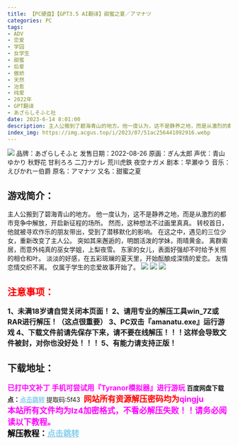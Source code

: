 ```yaml
---
title: 【PC硬盘】【GPT3.5 AI翻译】甜蜜之夏／アマナツ
categories: PC
tags:
- ADV
- 恋爱
- 学园
- 女学生
- 甜蜜
- 后辈
- 傲娇
- 天然
- 治愈
- 纯爱
- 2022年
- GPT翻译
- あざらしそふと社
date: 2023-6-14 8:01:00
description: 主人公搬到了碧海青山的地方。他一度认为，这不是静养之地，而是从激烈的都市竞争中解放，开启新征程的场所。然而，这种想法不过画里真真。转校首日，他就被寻欢作乐的朋友带出，受到了潜移默化的影响。在这之中，遇见的三位少女，重新改变了主人公。
index_img: https://img.acgus.top/i/2023/07/51ac256441092916.webp
---
```

![](https://img.acgus.top/i/2023/07/51ac256441092916.webp)
品牌：あざらしそふと
发售日期：2022-08-26
原画：ぎん太郎
声优：青山ゆかり 秋野花 甘利ろろ 二刀ナガレ 荒川虎鉄 夜空ナガメ
剧本：早瀬ゆう
音乐：えびかれー伯爵
原名：アマナツ
又名：甜蜜之夏

## 游戏简介：
主人公搬到了碧海青山的地方。
他一度认为，这不是静养之地，而是从激烈的都市竞争中解放，开启新征程的场所。
然而，这种想法不过画里真真。
转校首日，他就被寻欢作乐的朋友带出，受到了潜移默化的影响。
在这之中，遇见的三位少女，重新改变了主人公。
突如其来邂逅的，明朗活泼的学妹，雨晴黄金。
离群索居，而意外纯真的巫女学姐，上梨夜雪。
东家的女儿，表面好强却不时给予关照的相仓和叶。
淡淡的好感，在五彩斑斓的夏天里，开始酝酿成深情的爱恋。
友情恋情交织不离。
仅属于学生的恋爱故事开始了。
![](https://img.acgus.top/i/2023/07/b43fea38ba092917.webp)
![](https://img.acgus.top/i/2023/07/f0035d5fde092905.webp)
![](https://img.acgus.top/i/2023/07/3dbae6ff5e092917.webp)




## <font color=#FF0000 >注意事项：</font>
<font size=3><b>1、未满18岁请自觉关闭本页面！
2、请用专业的解压工具win_7Z或RAR进行解压！（这点很重要）
3、PC双击『amanatu.exe』运行游戏
4、下载文件前请先保存下来，请不要在线解压！！！这样会导致文件被封，对你也没好处！！！
5、有能力请支持正版！</b></font>

## 下载地址：
<font color=#FF00FF size=3><b>已打中文补丁</b></font>
<font color=#FF00FF size=3>**手机可尝试用『Tyranor模拟器』进行游玩**</font>
<b>百度网盘下载点：</b><a href="https://pan.baidu.com/s/14Wq-JEC-Wr1LnJURLH1hoQ?pwd=5f43" style="color: #87CEEB;"><b>点击跳转</b></a> 提取码:5f43
<a style="padding: 0" href="https://post.qingju.org/AD/"><img style="max-width:100%" src="https://img.acgus.top/i/2024/07/478f689b8021d8d499ab43d21acf137a.gif" alt=""></a>
<b><font color=#FF0000 size=4>网站所有资源解压密码均为</b></font><b><font color=#FF00FF size=4>qingju</font><font color=#FF0000 ></font></b><br><b><font color=#FF00FF size=4>本站所有文件均为lz4加密格式，不看必解压失败！！请务必阅读以下教程。</b></font><br><b><font color=#000 size=4>解压教程：</b><a href="https://post.qingju.org/tutorial/000/" style="color: #87CEEB;"><b>点击跳转</b></a>
